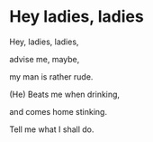 # Hey ladies, ladies

Hey, ladies, ladies, 

advise me, maybe,

my man is rather rude.

(He) Beats me when drinking,

and comes home stinking.

Tell me what I shall do.








